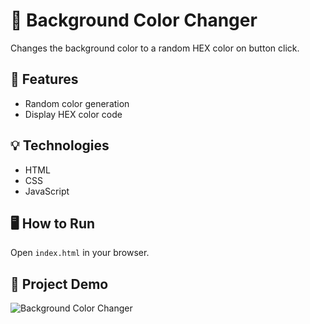 # 🎨 Background Color Changer

Changes the background color to a random HEX color on button click.

## 🔧 Features
- Random color generation
- Display HEX color code

## 💡 Technologies
- HTML
- CSS
- JavaScript

## 🖥️ How to Run
Open `index.html` in your browser.

## 📁 Project Demo
![Background Color Changer](../assets/background_color_changer.gif)
